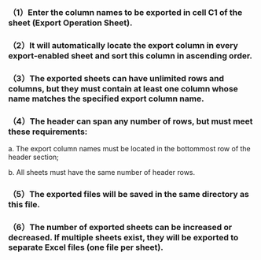### （1）Enter the column names to be exported in cell C1 of the sheet (Export Operation Sheet).
### （2）It will automatically locate the export column in every export-enabled sheet and sort this column in ascending order.
### （3）The exported sheets can have unlimited rows and columns, but they must contain at least one column whose name matches the specified export column name.
### （4）The header can span any number of rows, but must meet these requirements:
a. The export column names must be located in the bottommost row of the header section;

b. All sheets must have the same number of header rows.
### （5）The exported files will be saved in the same directory as this file.
### （6）The number of exported sheets can be increased or decreased. If multiple sheets exist, they will be exported to separate Excel files (one file per sheet).
